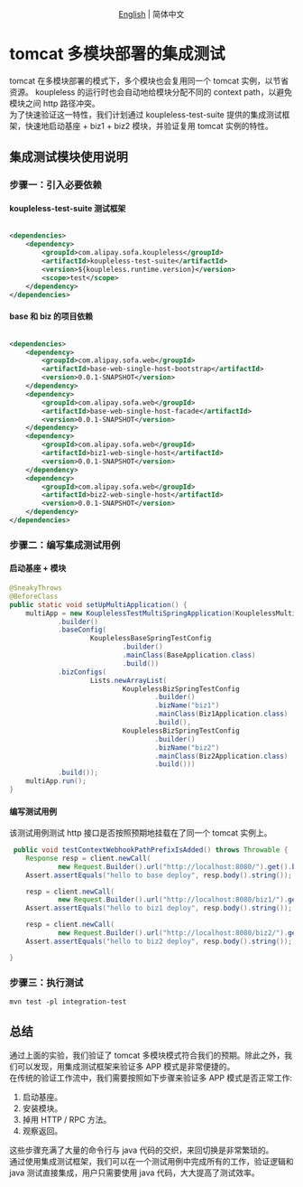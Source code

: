 <div align="center">

[English](./README.md) | 简体中文

</div>

# tomcat 多模块部署的集成测试

tomcat 在多模块部署的模式下，多个模块也会复用同一个 tomcat 实例，以节省资源。
koupleless 的运行时也会自动地给模块分配不同的 context path，以避免模块之间 http 路径冲突。 </br>
为了快速验证这一特性，我们计划通过 koupleless-test-suite 提供的集成测试框架，快速地启动基座 + biz1 + biz2
模块，并验证复用 tomcat 实例的特性。

## 集成测试模块使用说明

### 步骤一：引入必要依赖

#### koupleless-test-suite 测试框架

```xml

<dependencies>
    <dependency>
        <groupId>com.alipay.sofa.koupleless</groupId>
        <artifactId>koupleless-test-suite</artifactId>
        <version>${koupleless.runtime.version}</version>
        <scope>test</scope>
    </dependency>
</dependencies>
```

#### base 和 biz 的项目依赖

```xml

<dependencies>
    <dependency>
        <groupId>com.alipay.sofa.web</groupId>
        <artifactId>base-web-single-host-bootstrap</artifactId>
        <version>0.0.1-SNAPSHOT</version>
    </dependency>
    <dependency>
        <groupId>com.alipay.sofa.web</groupId>
        <artifactId>base-web-single-host-facade</artifactId>
        <version>0.0.1-SNAPSHOT</version>
    </dependency>
    <dependency>
        <groupId>com.alipay.sofa.web</groupId>
        <artifactId>biz1-web-single-host</artifactId>
        <version>0.0.1-SNAPSHOT</version>
    </dependency>
    <dependency>
        <groupId>com.alipay.sofa.web</groupId>
        <artifactId>biz2-web-single-host</artifactId>
        <version>0.0.1-SNAPSHOT</version>
    </dependency>
</dependencies>
```

### 步骤二：编写集成测试用例

#### 启动基座 + 模块

```java
@SneakyThrows
@BeforeClass
public static void setUpMultiApplication() {
    multiApp = new KouplelessTestMultiSpringApplication(KouplelessMultiSpringTestConfig
            .builder()
            .baseConfig(
                    KouplelessBaseSpringTestConfig
                            .builder()
                            .mainClass(BaseApplication.class)
                            .build())
            .bizConfigs(
                    Lists.newArrayList(
                            KouplelessBizSpringTestConfig
                                    .builder()
                                    .bizName("biz1")
                                    .mainClass(Biz1Application.class)
                                    .build(),
                            KouplelessBizSpringTestConfig
                                    .builder()
                                    .bizName("biz2")
                                    .mainClass(Biz2Application.class)
                                    .build()))
            .build());
    multiApp.run();
}
```
#### 编写测试用例
该测试用例测试 http 接口是否按照预期地挂载在了同一个 tomcat 实例上。
```java
 public void testContextWebhookPathPrefixIsAdded() throws Throwable {
    Response resp = client.newCall(
            new Request.Builder().url("http://localhost:8080/").get().build()).execute();
    Assert.assertEquals("hello to base deploy", resp.body().string());

    resp = client.newCall(
            new Request.Builder().url("http://localhost:8080/biz1/").get().build()).execute();
    Assert.assertEquals("hello to biz1 deploy", resp.body().string());

    resp = client.newCall(
            new Request.Builder().url("http://localhost:8080/biz2/").get().build()).execute();
    Assert.assertEquals("hello to biz2 deploy", resp.body().string());

}
```


### 步骤三：执行测试

```shell
mvn test -pl integration-test 
```

## 总结
通过上面的实验，我们验证了 tomcat 多模块模式符合我们的预期。除此之外，我们可以发现，用集成测试框架来验证多 APP 模式是非常便捷的。</br>
在传统的验证工作流中，我们需要按照如下步骤来验证多 APP 模式是否正常工作:
1. 启动基座。
2. 安装模块。
3. 掉用 HTTP / RPC 方法。
4. 观察返回。

这些步骤充满了大量的命令行与 java 代码的交织，来回切换是非常繁琐的。 </br>
通过使用集成测试框架，我们可以在一个测试用例中完成所有的工作，验证逻辑和 java 测试直接集成，用户只需要使用 java 代码，大大提高了测试效率。